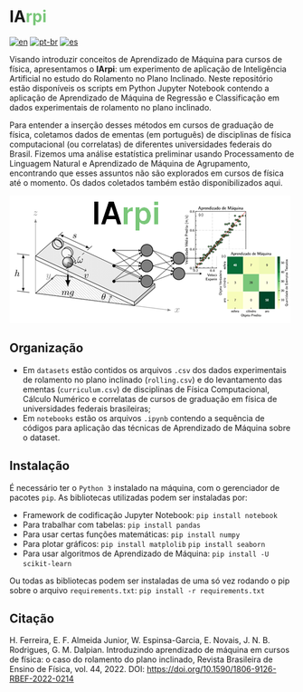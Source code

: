 # <font color=''>IA</font><font color='#7ac77a'>rpi</font>

[![en](https://img.shields.io/badge/lang-en-red.svg)](https://github.com/simcomat/IArpi/blob/main/README.md) [![pt-br](https://img.shields.io/badge/lang-pt--br-green.svg)](https://github.com/simcomat/IArpi/blob/main/README.pt-br.md) [![es](https://img.shields.io/badge/lang-es-yellow.svg)](https://github.com/simcomat/IArpi/blob/main/README.es.md)

Visando introduzir conceitos de Aprendizado de Máquina para cursos de física, apresentamos o **IArpi**: um experimento de aplicação de Inteligência Artificial no estudo do Rolamento no Plano Inclinado. Neste repositório estão disponíveis os scripts em Python Jupyter Notebook contendo a aplicação de Aprendizado de Máquina de Regressão e Classificação em dados experimentais de rolamento no plano inclinado.


Para entender a inserção desses métodos em cursos de graduação de física, coletamos dados de ementas (em português) de disciplinas de física computacional (ou correlatas) de diferentes universidades federais do Brasil. Fizemos uma análise estatística preliminar usando Processamento de Linguagem Natural e Aprendizado de Máquina de Agrupamento, encontrando que esses assuntos não são explorados em cursos de física até o momento. Os dados coletados também estão disponibilizados aqui. 

![](https://github.com/simcomat/IArpi/blob/main/iarpi.png)


## Organização
- Em `datasets` estão contidos os arquivos `.csv` dos dados experimentais de rolamento no plano inclinado (`rolling.csv`) e do levantamento das ementas (`curriculum.csv`) de disciplinas de Física Computacional, Cálculo Numérico e correlatas de cursos de graduação em física de universidades federais brasileiras;
- Em `notebooks` estão os arquivos `.ipynb` contendo a sequência de códigos para aplicação das técnicas de Aprendizado de Máquina sobre o dataset.


## Instalação

É necessário ter o `Python 3` instalado na máquina, com o gerenciador de pacotes `pip`. As bibliotecas utilizadas podem ser instaladas por:


- Framework de codificação Jupyter Notebook:
`pip install notebook`
- Para trabalhar com tabelas:
`pip install pandas`
- Para usar certas funções matemáticas:
`pip install numpy`
- Para plotar gráficos:
`pip install matplolib`
`pip install seaborn`
- Para usar algoritmos de Aprendizado de Máquina:
`pip install -U scikit-learn`


Ou todas as bibliotecas podem ser instaladas de uma só vez rodando o pip sobre o arquivo `requirements.txt`:
`pip install -r requirements.txt`

## Citação
H. Ferreira, E. F. Almeida Junior, W. Espinsa-Garcia, E. Novais, J. N. B. Rodrigues, G. M. Dalpian. Introduzindo aprendizado de máquina em cursos de física: o caso do rolamento do plano inclinado, Revista Brasileira de Ensino de Física, vol. 44, 2022. DOI: https://doi.org/10.1590/1806-9126-RBEF-2022-0214   
